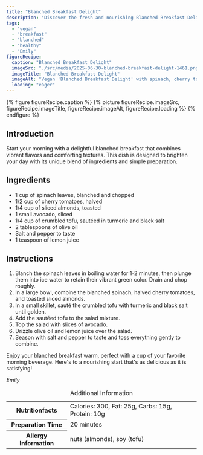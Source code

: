 ```yaml
---
title: "Blanched Breakfast Delight"
description: "Discover the fresh and nourishing Blanched Breakfast Delight, a perfect vegan morning meal combining spinach, tofu, and avocado with a hint of lemon."
tags:
  - "vegan"
  - "breakfast"
  - "blanched"
  - "healthy"
  - "Emily"
figureRecipe: 
  caption: "Blanched Breakfast Delight"
  imageSrc: "./src/media/2025-06-30-blanched-breakfast-delight-1461.png"
  imageTitle: "Blanched Breakfast Delight"
  imageAlt: "Vegan 'Blanched Breakfast Delight' with spinach, cherry tomatoes, crumbled tofu, avocado, and almonds, drizzled with olive oil and lemon on a minimalist table."
  loading: "eager"
---
```


{% figure figureRecipe.caption %}
{% picture figureRecipe.imageSrc, figureRecipe.imageTitle, figureRecipe.imageAlt, figureRecipe.loading %}
{% endfigure %}

## Introduction

Start your morning with a delightful blanched breakfast that combines vibrant flavors and comforting textures. This dish is designed to brighten your day with its unique blend of ingredients and simple preparation.

## Ingredients

- 1 cup of spinach leaves, blanched and chopped
- 1/2 cup of cherry tomatoes, halved
- 1/4 cup of sliced almonds, toasted
- 1 small avocado, sliced
- 1/4 cup of crumbled tofu, sautéed in turmeric and black salt
- 2 tablespoons of olive oil
- Salt and pepper to taste
- 1 teaspoon of lemon juice

## Instructions

1. Blanch the spinach leaves in boiling water for 1-2 minutes, then plunge them into ice water to retain their vibrant green color. Drain and chop roughly.
2. In a large bowl, combine the blanched spinach, halved cherry tomatoes, and toasted sliced almonds.
3. In a small skillet, sauté the crumbled tofu with turmeric and black salt until golden.
4. Add the sautéed tofu to the salad mixture.
5. Top the salad with slices of avocado.
6. Drizzle olive oil and lemon juice over the salad.
7. Season with salt and pepper to taste and toss everything gently to combine.

Enjoy your blanched breakfast warm, perfect with a cup of your favorite morning beverage. Here's to a nourishing start that's as delicious as it is satisfying!

*Emily*

<table><caption class='sr-only'>Additional Information</caption><tr><th>Nutritionfacts</th><td>Calories: 300, Fat: 25g, Carbs: 15g, Protein: 10g&nbsp;</td></tr><tr><th>Preparation Time</th><td>20 minutes&nbsp;</td></tr><tr><th>Allergy Information</th><td>nuts (almonds), soy (tofu)&nbsp;</td></tr></table>


